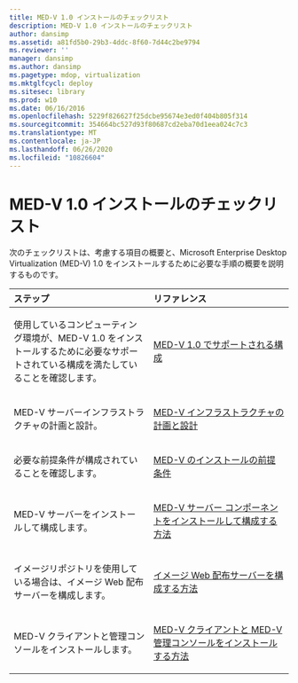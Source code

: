 ```yaml
---
title: MED-V 1.0 インストールのチェックリスト
description: MED-V 1.0 インストールのチェックリスト
author: dansimp
ms.assetid: a81fd5b0-29b3-4ddc-8f60-7d44c2be9794
ms.reviewer: ''
manager: dansimp
ms.author: dansimp
ms.pagetype: mdop, virtualization
ms.mktglfcycl: deploy
ms.sitesec: library
ms.prod: w10
ms.date: 06/16/2016
ms.openlocfilehash: 5229f826627f25dcbe95674e3ed0f404b805f314
ms.sourcegitcommit: 354664bc527d93f80687cd2eba70d1eea024c7c3
ms.translationtype: MT
ms.contentlocale: ja-JP
ms.lasthandoff: 06/26/2020
ms.locfileid: "10826604"
---
```

# MED-V 1.0 インストールのチェックリスト


次のチェックリストは、考慮する項目の概要と、Microsoft Enterprise Desktop Virtualization (MED-V) 1.0 をインストールするために必要な手順の概要を説明するものです。

<table>
<colgroup>
<col width="50%" />
<col width="50%" />
</colgroup>
<thead>
<tr class="header">
<th align="left">ステップ</th>
<th align="left">リファレンス</th>
</tr>
</thead>
<tbody>
<tr class="odd">
<td align="left"><p>使用しているコンピューティング環境が、MED-V 1.0 をインストールするために必要なサポートされている構成を満たしていることを確認します。</p></td>
<td align="left"><p><a href="med-v-10-supported-configurationsmedv-10.md" data-raw-source="[MED-V 1.0 Supported Configurations](med-v-10-supported-configurationsmedv-10.md)">MED-V 1.0 でサポートされる構成</a></p></td>
</tr>
<tr class="even">
<td align="left"><p>MED-V サーバーインフラストラクチャの計画と設計。</p></td>
<td align="left"><p><a href="med-v-infrastructure-planning-and-design.md" data-raw-source="[MED-V Infrastructure Planning and Design](med-v-infrastructure-planning-and-design.md)">MED-V インフラストラクチャの計画と設計</a></p></td>
</tr>
<tr class="odd">
<td align="left"><p>必要な前提条件が構成されていることを確認します。</p></td>
<td align="left"><p><a href="med-v-installation-prerequisites.md" data-raw-source="[MED-V Installation Prerequisites](med-v-installation-prerequisites.md)">MED-V のインストールの前提条件</a></p></td>
</tr>
<tr class="even">
<td align="left"><p>MED-V サーバーをインストールして構成します。</p></td>
<td align="left"><p><a href="how-to-install-and-configure-the-med-v-server-component.md" data-raw-source="[How to Install and Configure the MED-V Server Component](how-to-install-and-configure-the-med-v-server-component.md)">MED-V サーバー コンポーネントをインストールして構成する方法</a></p></td>
</tr>
<tr class="odd">
<td align="left"><p>イメージリポジトリを使用している場合は、イメージ Web 配布サーバーを構成します。</p></td>
<td align="left"><p><a href="how-to-configure-the-image-web-distribution-server.md" data-raw-source="[How to Configure the Image Web Distribution Server](how-to-configure-the-image-web-distribution-server.md)">イメージ Web 配布サーバーを構成する方法</a></p></td>
</tr>
<tr class="even">
<td align="left"><p>MED-V クライアントと管理コンソールをインストールします。</p></td>
<td align="left"><p><a href="how-to-install-med-v-client-and-med-v-management-console.md" data-raw-source="[How to Install MED-V Client and MED-V Management Console](how-to-install-med-v-client-and-med-v-management-console.md)">MED-V クライアントと MED-V 管理コンソールをインストールする方法</a></p></td>
</tr>
</tbody>
</table>

 

 

 






